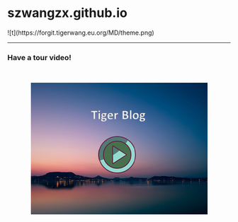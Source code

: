 <h1>szwangzx.github.io</h1>
![t](https://forgit.tigerwang.eu.org/MD/theme.png)
<hr>
<h3>Have a tour video!</h3>
<div style="text-align: center;">
<br>

[![video](/MD/video.png "video")](https://forgit.tigerwang.eu.org/MD/tour.html)

<br>
</div>
